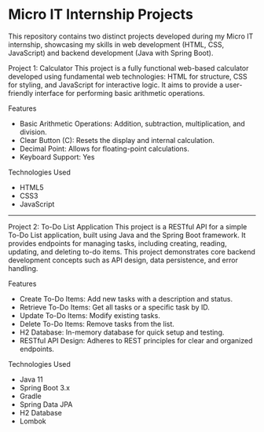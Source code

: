 # Micro IT Internship Projects

This repository contains two distinct projects developed during my Micro IT internship, showcasing my skills in web development (HTML, CSS, JavaScript) and backend development (Java with Spring Boot).

Project 1: Calculator 
This project is a fully functional web-based calculator developed using fundamental web technologies: HTML for structure, CSS for styling, and JavaScript for interactive logic. It aims to provide a user-friendly interface for performing basic arithmetic operations.

Features

* Basic Arithmetic Operations: Addition, subtraction, multiplication, and division.
* Clear Button (C): Resets the display and internal calculation.
* Decimal Point: Allows for floating-point calculations.
* Keyboard Support: Yes

Technologies Used

* HTML5
* CSS3
* JavaScript
  
---

Project 2: To-Do List Application
This project is a RESTful API for a simple To-Do List application, built using Java and the Spring Boot framework. It provides endpoints for managing tasks, including creating, reading, updating, and deleting to-do items. This project demonstrates core backend development concepts such as API design, data persistence, and error handling.

Features

* Create To-Do Items: Add new tasks with a description and status.
* Retrieve To-Do Items: Get all tasks or a specific task by ID.
* Update To-Do Items: Modify existing tasks.
* Delete To-Do Items: Remove tasks from the list.
* H2 Database: In-memory database for quick setup and testing.
* RESTful API Design: Adheres to REST principles for clear and organized endpoints.

Technologies Used

* Java 11
* Spring Boot 3.x
* Gradle
* Spring Data JPA
* H2 Database
* Lombok
